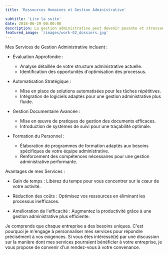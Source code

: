 ```yaml
---
title: 'Ressources Humaines et Gestion Administrative'

subtitle: 'Lire la suite'
date: 2018-06-29 00:00:00
description: La gestion administrative peut devenir pesante et stressante, impactant la santé financière. Des processus complexes peuvent causer des problèmes. Il est essentiel de simplifier et d'améliorer ces aspects pour alléger les coûts et apaiser les tensions financières.
featured_image: '/images/work-02_dossiers.jpg'
---
```


Mes Services de Gestion Administrative incluent :

* Évaluation Approfondie :
    * Analyse détaillée de votre structure administrative actuelle.
    * Identification des opportunités d'optimisation des processus.

* Automatisation Stratégique :
    * Mise en place de solutions automatisées pour les tâches répétitives.
    * Intégration de logiciels adaptés pour une gestion administrative plus fluide.

* Gestion Documentaire Avancée :
    * Mise en œuvre de pratiques de gestion des documents efficaces.
    * Introduction de systèmes de suivi pour une traçabilité optimale.

* Formation du Personnel :
    * Élaboration de programmes de formation adaptés aux besoins spécifiques de votre équipe administrative.
    * Renforcement des compétences nécessaires pour une gestion administrative performante.

Avantages de mes Services :

* Gain de temps : Libérez du temps pour vous concentrer sur le cœur de votre activité.

* Réduction des coûts : Optimisez vos ressources en éliminant les processus inefficaces.

* Amélioration de l'efficacité : Augmentez la productivité grâce à une gestion administrative plus efficiente.

Je comprends que chaque entreprise a des besoins uniques. C'est pourquoi je m'engage à personnaliser mes services pour répondre précisément à vos exigences.
Si vous êtes intéressé(e) par une discussion sur la manière dont mes services pourraient bénéficier à votre entreprise, je vous propose de convenir d'un rendez-vous à votre convenance.
